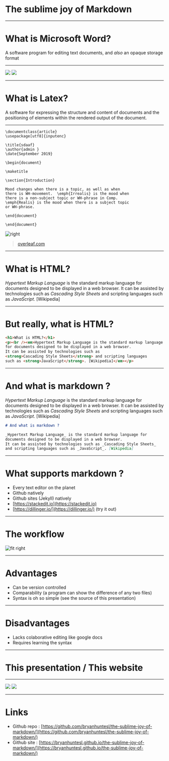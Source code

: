 # The sublime joy of Markdown

---

# What is Microsoft Word? 

A software program for editing text documents, and _also_ an opaque storage format

---

![](hello-this-is-word.png)
![](word-doc-storage.png)

---

# What is Latex?

A software for expressing the structure and content of documents and the positioning of elements within the rendered output of the document.

---

```
\documentclass{article}
\usepackage[utf8]{inputenc}

\title{sdaaf}
\author{admin }
\date{September 2019}

\begin{document}

\maketitle

\section{Introduction}

Mood changes when there is a topic, as well as when
there is WH-movement.  \emph{Irrealis} is the mood when
there is a non-subject topic or WH-phrase in Comp.
\emph{Realis} is the mood when there is a subject topic
or WH-phrase.

\end{document}

\end{document}

```

![right](latex-output.png)

> [overleaf.com](https://www.overleaf.com)

---

# What is HTML? 

_Hypertext Markup Language_ is the standard markup language for documents designed to be displayed in a web browser. 
It can be assisted by technologies such as _Cascading Style Sheets_ and scripting languages such as _JavaScript_. [Wikipedia]

---

# But really, what is HTML?

```html
<h1>What is HTML?</h1>
<p><br /><em>Hypertext Markup Language is the standard markup language 
for documents designed to be displayed in a web browser. 
It can be assisted by technologies such as 
<strong>Cascading Style Sheets</strong> and scripting languages 
such as <strong>JavaScript</strong>. [Wikipedia]</em></p>
```

---

# And what is markdown ?

_Hypertext Markup Language_ is the standard markup language for 
documents designed to be displayed in a web browser.
It can be assisted by technologies such as _Cascading Style Sheets_ 
and scripting languages such as _JavaScript_. [Wikipedia]


```markdown
# And what is markdown ?

_Hypertext Markup Language_ is the standard markup language for 
documents designed to be displayed in a web browser.
It can be assisted by technologies such as _Cascading Style Sheets_ 
and scripting languages such as _JavaScript_. [Wikipedia]

```

---

# What supports markdown ?

* Every text editor on the planet
* Github natively
* Github sites (Jekyll) natively
* [https://stackedit.io](https://stackedit.io)
* [https://dillinger.io/](https://dillinger.io/) (try it out)

---

# The workflow

![fit right](markdown-flow.png)

---

# Advantages 

* Can be version controlled
* Comparability (a program can show the difference of any two files)
* Syntax is oh so simple (see the source of this presentation)

---

# Disadvantages

* Lacks colaborative editing like google docs 
* Requires learning the syntax

--- 

# This presentation / This website

---

![](this-presentation.png)
![](website.png)

---

# Links

* Github repo : [https://github.com/bryanhuntesl/the-sublime-joy-of-markdown/](https://github.com/bryanhuntesl/the-sublime-joy-of-markdown/)
* Github site : [https://bryanhuntesl.github.io/the-sublime-joy-of-markdown/](https://bryanhuntesl.github.io/the-sublime-joy-of-markdown/) 


